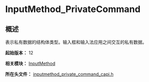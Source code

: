 # InputMethod_PrivateCommand

## 概述

表示私有数据的结构体类型。输入框和输入法应用之间交互的私有数据。

**起始版本：** 12

**相关模块：** [InputMethod](capi-inputmethod.md)

**所在头文件：** [inputmethod_private_command_capi.h](capi-inputmethod-private-command-capi-h.md)

